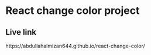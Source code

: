 <h1>React change color project</h1>
<h2>Live link</h2>
https://abdullahalmizan644.github.io/react-change-color/
